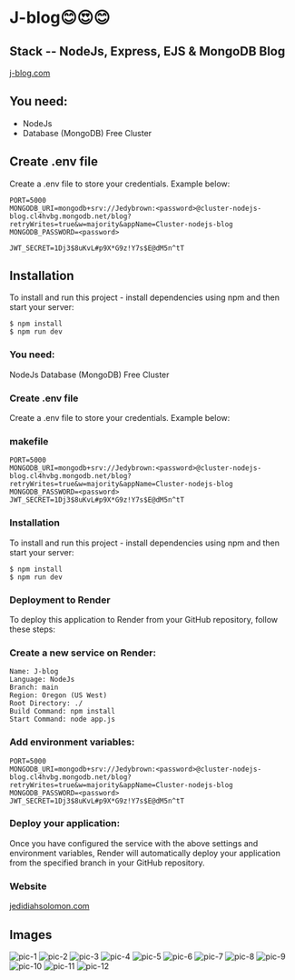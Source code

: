 # J-blog😊😍😊

## Stack -- NodeJs, Express, EJS & MongoDB Blog

[j-blog.com](https://j-blog-dlw9.onrender.com/)

## You need:

- NodeJs
- Database (MongoDB) Free Cluster

## Create .env file

Create a .env file to store your credentials. Example below:

```
PORT=5000
MONGODB_URI=mongodb+srv://Jedybrown:<password>@cluster-nodejs-blog.cl4hvbg.mongodb.net/blog?retryWrites=true&w=majority&appName=Cluster-nodejs-blog
MONGODB_PASSWORD=<password>

JWT_SECRET=1Dj3$8uKvL#p9X*G9z!Y7s$E@dM5n^tT
```

## Installation

To install and run this project - install dependencies using npm and then start your server:

```
$ npm install
$ npm run dev
```

### You need:

NodeJs
Database (MongoDB) Free Cluster

### Create .env file

Create a .env file to store your credentials. Example below:

### makefile

```
PORT=5000
MONGODB_URI=mongodb+srv://Jedybrown:<password>@cluster-nodejs-blog.cl4hvbg.mongodb.net/blog?retryWrites=true&w=majority&appName=Cluster-nodejs-blog
MONGODB_PASSWORD=<password>
JWT_SECRET=1Dj3$8uKvL#p9X*G9z!Y7s$E@dM5n^tT
```

### Installation

To install and run this project - install dependencies using npm and then start your server:

```
$ npm install
$ npm run dev
```

### Deployment to Render

To deploy this application to Render from your GitHub repository, follow these steps:

### Create a new service on Render:

```
Name: J-blog
Language: NodeJs
Branch: main
Region: Oregon (US West)
Root Directory: ./
Build Command: npm install
Start Command: node app.js
```

### Add environment variables:

```
PORT=5000
MONGODB_URI=mongodb+srv://Jedybrown:<password>@cluster-nodejs-blog.cl4hvbg.mongodb.net/blog?retryWrites=true&w=majority&appName=Cluster-nodejs-blog
MONGODB_PASSWORD=<password>
JWT_SECRET=1Dj3$8uKvL#p9X*G9z!Y7s$E@dM5n^tT
```

### Deploy your application:

Once you have configured the service with the above settings and environment variables, Render will automatically deploy your application from the specified branch in your GitHub repository.

### Website

[jedidiahsolomon.com](https://jedidiahsolomon.vercel.app/)

## Images

![pic-1](./public/img/pic-1.png)
![pic-2](./public/img/pic-2.png)
![pic-3](./public/img/pic-3.png)
![pic-4](./public/img/pic-4.png)
![pic-5](./public/img/pic-5.png)
![pic-6](./public/img/pic-6.png)
![pic-7](./public/img/pic-7.png)
![pic-8](./public/img/pic-8.png)
![pic-9](./public/img/pic-9.png)
![pic-10](./public/img/pic-10.png)
![pic-11](./public/img/pic-11.png)
![pic-12](./public/img/pic-12.png)
